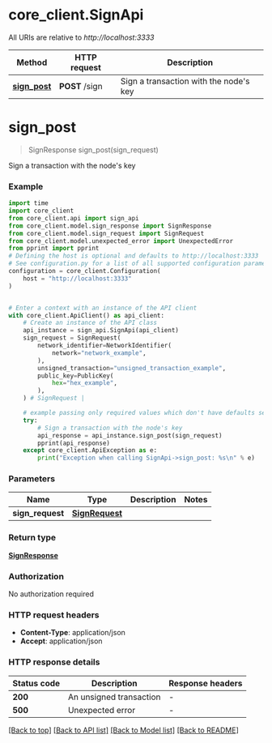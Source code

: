 # core_client.SignApi

All URIs are relative to *http://localhost:3333*

Method | HTTP request | Description
------------- | ------------- | -------------
[**sign_post**](SignApi.md#sign_post) | **POST** /sign | Sign a transaction with the node&#39;s key


# **sign_post**
> SignResponse sign_post(sign_request)

Sign a transaction with the node's key

### Example

```python
import time
import core_client
from core_client.api import sign_api
from core_client.model.sign_response import SignResponse
from core_client.model.sign_request import SignRequest
from core_client.model.unexpected_error import UnexpectedError
from pprint import pprint
# Defining the host is optional and defaults to http://localhost:3333
# See configuration.py for a list of all supported configuration parameters.
configuration = core_client.Configuration(
    host = "http://localhost:3333"
)


# Enter a context with an instance of the API client
with core_client.ApiClient() as api_client:
    # Create an instance of the API class
    api_instance = sign_api.SignApi(api_client)
    sign_request = SignRequest(
        network_identifier=NetworkIdentifier(
            network="network_example",
        ),
        unsigned_transaction="unsigned_transaction_example",
        public_key=PublicKey(
            hex="hex_example",
        ),
    ) # SignRequest | 

    # example passing only required values which don't have defaults set
    try:
        # Sign a transaction with the node's key
        api_response = api_instance.sign_post(sign_request)
        pprint(api_response)
    except core_client.ApiException as e:
        print("Exception when calling SignApi->sign_post: %s\n" % e)
```


### Parameters

Name | Type | Description  | Notes
------------- | ------------- | ------------- | -------------
 **sign_request** | [**SignRequest**](SignRequest.md)|  |

### Return type

[**SignResponse**](SignResponse.md)

### Authorization

No authorization required

### HTTP request headers

 - **Content-Type**: application/json
 - **Accept**: application/json


### HTTP response details
| Status code | Description | Response headers |
|-------------|-------------|------------------|
**200** | An unsigned transaction |  -  |
**500** | Unexpected error |  -  |

[[Back to top]](#) [[Back to API list]](../README.md#documentation-for-api-endpoints) [[Back to Model list]](../README.md#documentation-for-models) [[Back to README]](../README.md)

